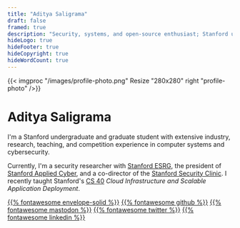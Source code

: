 ```yaml
---
title: "Aditya Saligrama"
draft: false
framed: true
description: "Security, systems, and open-source enthusiast; Stanford undergraduate and graduate student"
hideLogo: true
hideFooter: true
hideCopyright: true
hideWordCount: true
---
```


{{< imgproc "/images/profile-photo.png" Resize "280x280" right "profile-photo" />}}

# Aditya Saligrama

I'm a Stanford undergraduate and graduate student with extensive industry, research, teaching, and competition experience in computer systems and cybersecurity.

Currently, I'm a security researcher with [Stanford ESRG](https://esrg.stanford.edu), the president of [Stanford Applied Cyber](https://applied-cyber.stanford.edu), and a co-director of the [Stanford Security Clinic](https://securityclinic.org). I recently taught Stanford's [CS 40](https://infracourse.cloud) _Cloud Infrastructure and Scalable Application Deployment_.

[{{% fontawesome envelope-solid %}}](mailto:aditya@saligrama.io)
[{{% fontawesome github %}}](https://github.com/saligrama)
[{{% fontawesome mastodon %}}](https://mas.to/@saligrama)
[{{% fontawesome twitter %}}](https://twitter.com/saligrama_a)
[{{% fontawesome linkedin %}}](https://linkedin.com/in/saligrama)
